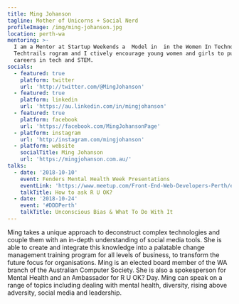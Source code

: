 ```yaml
---
title: Ming Johanson
tagline: Mother of Unicorns + Social Nerd
profileImage: /img/ming-johanson.jpg
location: perth-wa
mentoring: >-
  I am a Mentor at Startup Weekends a  Model in  in the Women In Technology WA
  Techtrails rogram and I ctively encourage young women and girls to pursue
  careers in tech and STEM.
socials:
  - featured: true
    platform: twitter
    url: 'http://twitter.com/@MingJohanson'
  - featured: true
    platform: linkedin
    url: 'https://au.linkedin.com/in/mingjohanson'
  - featured: true
    platform: facebook
    url: 'https://facebook.com/MingJohansonPage'
  - platform: instagram
    url: 'http:/instagram.com/mingjohanson'
  - platform: website
    socialTitle: Ming Johanson
    url: 'https://mingjohanson.com.au/'
talks:
  - date: '2018-10-10'
    event: Fenders Mental Health Week Presentations
    eventLink: 'https://www.meetup.com/Front-End-Web-Developers-Perth/events/255158494/'
    talkTitle: How to ask R U OK?
  - date: '2018-10-24'
    event: '#DDDPerth'
    talkTitle: Unconscious Bias & What To Do With It
---
```

Ming takes a unique approach to deconstruct complex technologies and couple them with an in-depth understanding of social media tools. She is able to create and integrate this knowledge into a palatable change management training program for all levels of business, to transform the future focus for organisations. Ming is an elected board member of the WA branch of the Australian Computer Society. She is also a spokesperson for Mental Health and an Ambassador for R U OK? Day. Ming can speak on a range of topics including dealing with mental health, diversity, rising above adversity, social media and leadership.
